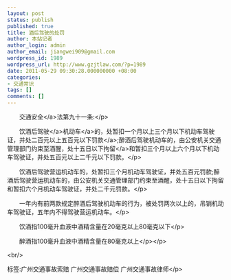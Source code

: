 ```yaml
---
layout: post
status: publish
published: true
title: 酒后驾驶的处罚
author: 本站记者
author_login: admin
author_email: jiangwei909@gmail.com
wordpress_id: 1989
wordpress_url: http://www.gzjtlaw.com/?p=1989
date: 2011-05-29 09:30:28.000000000 +08:00
categories:
- 交通常识
tags: []
comments: []
---
```

<p><p>　　<a>交通安全<&#47;a>法第九十一条:<&#47;p><p>　　饮酒后<a>驾驶<&#47;a><a>机动车<&#47;a>的，处暂扣一个月以上三个月以下机动车驾驶证，并处二百元以上五百元以下<a>罚款<&#47;a>;醉酒后驾驶机动车的，由公安机关交通管理部门约束至酒醒，处十五日以下<a>拘留<&#47;a>和暂扣三个月以上六个月以下机动车驾驶证，并处五百元以上二千元以下罚款。<&#47;p><p>　　饮酒后驾驶营运机动车的，处暂扣三个月机动车驾驶证，并处五百元罚款;醉酒后驾驶营运机动车的，由公安机关交通管理部门约束至酒醒，处十五日以下拘留和暂扣六个月机动车驾驶证，并处二千元罚款。<&#47;p><p>　　一年内有前两款规定醉酒后驾驶机动车的行为，被处罚两次以上的，吊销机动车驾驶证，五年内不得驾驶营运机动车。<&#47;p><p>　　饮酒指100毫升血液中酒精含量在20毫克以上80毫克以下<&#47;p><p>　　醉酒指100毫升血液中酒精含量在80毫克以上<&#47;p><&#47;p><br&#47;><p>标签:广州交通事故索赔 广州交通事故赔偿 广州交通事故律师<&#47;p>
